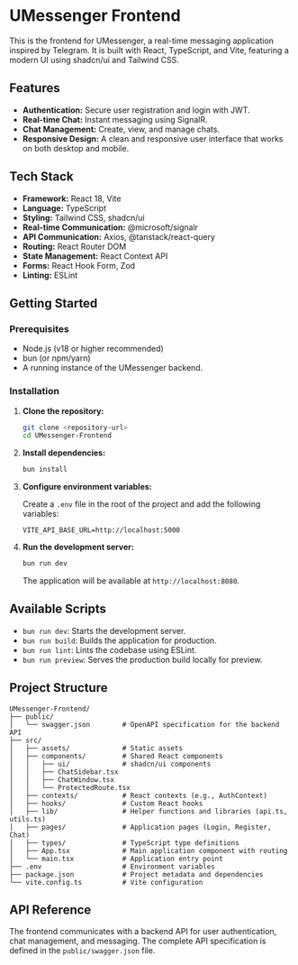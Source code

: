 # UMessenger Frontend

This is the frontend for UMessenger, a real-time messaging application inspired by Telegram. It is built with React, TypeScript, and Vite, featuring a modern UI using shadcn/ui and Tailwind CSS.

## Features

-   **Authentication:** Secure user registration and login with JWT.
-   **Real-time Chat:** Instant messaging using SignalR.
-   **Chat Management:** Create, view, and manage chats.
-   **Responsive Design:** A clean and responsive user interface that works on both desktop and mobile.

## Tech Stack

-   **Framework:** React 18, Vite
-   **Language:** TypeScript
-   **Styling:** Tailwind CSS, shadcn/ui
-   **Real-time Communication:** @microsoft/signalr
-   **API Communication:** Axios, @tanstack/react-query
-   **Routing:** React Router DOM
-   **State Management:** React Context API
-   **Forms:** React Hook Form, Zod
-   **Linting:** ESLint

## Getting Started

### Prerequisites

-   Node.js (v18 or higher recommended)
-   bun (or npm/yarn)
-   A running instance of the UMessenger backend.

### Installation

1.  **Clone the repository:**
    ```bash
    git clone <repository-url>
    cd UMessenger-Frontend
    ```

2.  **Install dependencies:**
    ```bash
    bun install
    ```

3.  **Configure environment variables:**

    Create a `.env` file in the root of the project and add the following variables:

    ```
    VITE_API_BASE_URL=http://localhost:5000
    ```

4.  **Run the development server:**
    ```bash
    bun run dev
    ```

    The application will be available at `http://localhost:8080`.

## Available Scripts

-   `bun run dev`: Starts the development server.
-   `bun run build`: Builds the application for production.
-   `bun run lint`: Lints the codebase using ESLint.
-   `bun run preview`: Serves the production build locally for preview.

## Project Structure

```
UMessenger-Frontend/
├── public/
│   └── swagger.json        # OpenAPI specification for the backend API
├── src/
│   ├── assets/             # Static assets
│   ├── components/         # Shared React components
│   │   ├── ui/             # shadcn/ui components
│   │   ├── ChatSidebar.tsx
│   │   ├── ChatWindow.tsx
│   │   └── ProtectedRoute.tsx
│   ├── contexts/           # React contexts (e.g., AuthContext)
│   ├── hooks/              # Custom React hooks
│   ├── lib/                # Helper functions and libraries (api.ts, utils.ts)
│   ├── pages/              # Application pages (Login, Register, Chat)
│   ├── types/              # TypeScript type definitions
│   ├── App.tsx             # Main application component with routing
│   └── main.tsx            # Application entry point
├── .env                    # Environment variables
├── package.json            # Project metadata and dependencies
└── vite.config.ts          # Vite configuration
```

## API Reference

The frontend communicates with a backend API for user authentication, chat management, and messaging. The complete API specification is defined in the `public/swagger.json` file.